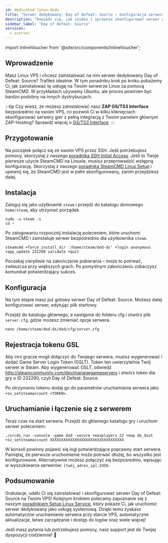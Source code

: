 ```yaml
---
id: dedicated-linux-dods
title: "Serwer dedykowany: Day of Defeat: Source – konfiguracja serwera dedykowanego Linux"
description: "Dowiedz się, jak szybko i sprawnie skonfigurować serwer dedykowany Day of Defeat: Source na swoim Linux VPS → Sprawdź teraz"
sidebar_label: "Day of Defeat: Source"
services:
  - vserver
---
```


import InlineVoucher from '@site/src/components/InlineVoucher';

## Wprowadzenie
Masz Linux VPS i chcesz zainstalować na nim serwer dedykowany Day of Defeat: Source? Trafiłeś idealnie. W tym poradniku krok po kroku pokażemy Ci, jak zainstalować tę usługę na Twoim serwerze Linux za pomocą SteamCMD. W przykładach używamy Ubuntu, ale proces powinien być bardzo podobny na innych dystrybucjach.

:::tip
Czy wiesz, że możesz zainstalować nasz **ZAP GS/TS3 Interface** bezpośrednio na swoim VPS, co pozwoli Ci w kilku kliknięciach skonfigurować serwery gier z pełną integracją z Twoim panelem głównym ZAP-Hosting? Sprawdź więcej o [GS/TS3 Interface](dedicated-linux-gs-interface.md).
:::

<InlineVoucher />

## Przygotowanie

Na początek połącz się ze swoim VPS przez SSH. Jeśli potrzebujesz pomocy, skorzystaj z naszego [poradnika SSH Initial Access](dedicated-linux-ssh.md). Jeśli to Twoje pierwsze użycie SteamCMD na Linuxie, musisz przeprowadzić wstępną konfigurację. Skorzystaj z naszego [poradnika SteamCMD Linux Setup](dedicated-linux-steamcmd.md) i upewnij się, że SteamCMD jest w pełni skonfigurowany, zanim przejdziesz dalej.

## Instalacja

Zaloguj się jako użytkownik `steam` i przejdź do katalogu domowego `home/steam`, aby utrzymać porządek.
```
sudo -u steam -s
cd ~
```

Po zalogowaniu rozpocznij instalację poleceniem, które uruchomi SteamCMD i zainstaluje serwer bezpośrednio dla użytkownika `steam`.
```
steamcmd +force_install_dir '/home/steam/dod-ds' +login anonymous +app_update 232290 validate +quit
```

Poczekaj cierpliwie na zakończenie pobierania – może to potrwać, zwłaszcza przy większych grach. Po pomyślnym zakończeniu zobaczysz komunikat potwierdzający sukces.

## Konfiguracja

Na tym etapie masz już gotowy serwer Day of Defeat: Source. Możesz dalej konfigurować serwer, edytując plik startowy.

Przejdź do katalogu głównego, a następnie do folderu cfg i otwórz plik `server.cfg`, gdzie możesz zmieniać opcje serwera.
```
nano /home/steam/dod-ds/dod/cfg/server.cfg
```

## Rejestracja tokenu GSL

Aby inni gracze mogli dołączyć do Twojego serwera, musisz wygenerować i dodać Game Server Login Token (GSLT). Token ten uwierzytelnia Twój serwer w Steam. Aby wygenerować GSLT, odwiedź http://steamcommunity.com/dev/managegameservers i stwórz token dla gry o ID 232290, czyli Day of Defeat: Source.

Po otrzymaniu tokenu dodaj go do parametrów uruchamiania serwera jako `+sv_setsteamaccount <TOKEN>`.

## Uruchamianie i łączenie się z serwerem

Teraz czas na start serwera. Przejdź do głównego katalogu gry i uruchom serwer poleceniem:
```
./srcds_run -console -game dod -secure +maxplayers 22 +map de_dust +sv_setsteamaccount XXXXXXXXXXXXXXXXXXXXXXXXXXXXXXXXX
```

W konsoli powinny pojawić się logi potwierdzające poprawny start serwera. Pamiętaj, że pierwsze uruchomienie może potrwać dłużej, bo wszystko jest konfigurowane. Alternatywnie możesz połączyć się bezpośrednio, wpisując w wyszukiwarce serwerów: `[twój_adres_ip]:2456`.

## Podsumowanie

Gratulacje, udało Ci się zainstalować i skonfigurować serwer Day of Defeat: Source na Twoim VPS! Kolejnym krokiem polecamy zapoznanie się z naszym [poradnikiem Setup Linux Service](dedicated-linux-create-gameservice.md), który pokaże Ci, jak uruchomić serwer dedykowany jako usługę systemową. Dzięki temu zyskasz automatyczne uruchamianie serwera przy starcie VPS, automatyczne aktualizacje, łatwe zarządzanie i dostęp do logów oraz wiele więcej!

Jeśli masz pytania lub potrzebujesz pomocy, nasz support jest do Twojej dyspozycji codziennie! 🙂

<InlineVoucher />